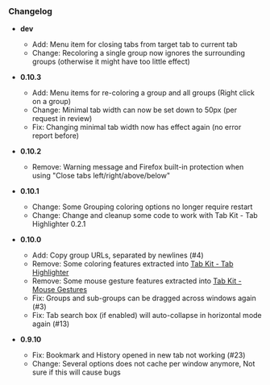### Changelog


- **dev**
  - Add: Menu item for closing tabs from target tab to current tab
  - Change: Recoloring a single group now ignores the surrounding groups (otherwise it might have too little effect)

- **0.10.3**
  - Add: Menu items for re-coloring a group and all groups (Right click on a group)
  - Change: Minimal tab width can now be set down to 50px (per request in review)
  - Fix: Changing minimal tab width now has effect again (no error report before)

- **0.10.2**
  - Remove: Warning message and Firefox built-in protection when using "Close tabs left/right/above/below"

- **0.10.1**
  - Change: Some Grouping coloring options no longer require restart
  - Change: Change and cleanup some code to work with Tab Kit - Tab Highlighter 0.2.1

- **0.10.0**
  - Add: Copy group URLs, separated by newlines (#4)
  - Remove: Some coloring features extracted into [Tab Kit - Tab Highlighter](https://github.com/tabkit/tab-highlighter)
  - Remove: Some mouse gesture features extracted into [Tab Kit - Mouse Gestures](https://github.com/tabkit/mouse-gestures)
  - Fix: Groups and sub-groups can be dragged across windows again (#3)
  - Fix: Tab search box (if enabled) will auto-collapse in horizontal mode again (#13)

- **0.9.10**
  - Fix: Bookmark and History opened in new tab not working (#23)
  - Change: Several options does not cache per window anymore, Not sure if this will cause bugs
